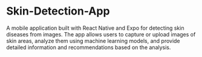 # Skin-Detection-App
A mobile application built with React Native and Expo for detecting skin diseases from images. The app allows users to capture or upload images of skin areas, analyze them using machine learning models, and provide detailed information and recommendations based on the analysis. 
